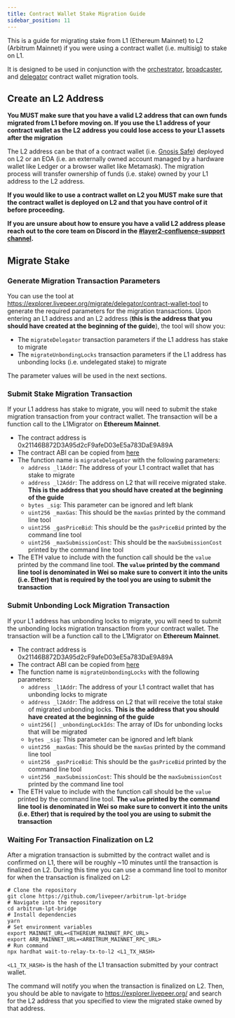 ```yaml
---
title: Contract Wallet Stake Migration Guide
sidebar_position: 11
---
```


This is a guide for migrating stake from L1 (Ethereum Mainnet) to L2 (Arbitrum Mainnet) if you were using a contract wallet (i.e. multisig) to stake on L1.

It is designed to be used in conjunction with the [orchestrator](https://explorer.livepeer.org/migrate/orchestrator/contract-wallet-tool), [broadcaster](https://explorer.livepeer.org/migrate/broadcaster/contract-wallet-tool), and [delegator](https://explorer.livepeer.org/migrate/delegator/contract-wallet-tool) contract wallet migration tools.

## Create an L2 Address

**You MUST make sure that you have a valid L2 address that can own funds migrated from L1 before moving on. If you use the L1 address of your contract wallet as the L2 address you could lose access to your L1 assets after the migration**

The L2 address can be that of a contract wallet (i.e. [Gnosis Safe](https://gnosis-safe.io/)) deployed on L2 or an EOA (i.e. an externally owned account managed by a hardware wallet like Ledger or a browser wallet like Metamask). The migration process will transfer ownership of funds (i.e. stake) owned by your L1 address to the L2 address.

**If you would like to use a contract wallet on L2 you MUST make sure that the contract wallet is deployed on L2 and that you have control of it before proceeding.**

**If you are unsure about how to ensure you have a valid L2 address please reach out to the core team on Discord in the [#layer2-confluence-support channel](https://discord.gg/5eQ3YfK2a8).**

## Migrate Stake

### Generate Migration Transaction Parameters

You can use the tool at https://explorer.livepeer.org/migrate/delegator/contract-wallet-tool to generate the required parameters for the migration transactions. Upon entering an L1 address and an L2 address (**this is the address that you should have created at the beginning of the guide**), the tool will show you:

- The `migrateDelegator` transaction parameters if the L1 address has stake to migrate
- The `migrateUnbondingLocks` transaction parameters if the L1 address has unbonding locks (i.e. undelegated stake) to migrate

The parameter values will be used in the next sections.

### Submit Stake Migration Transaction

If your L1 address has stake to migrate, you will need to submit the stake migration transaction from your contract wallet. The transaction will be a function call to the L1Migrator on **Ethereum Mainnet**.

- The contract address is 0x21146B872D3A95d2cF9afeD03eE5a783DaE9A89A
- The contract ABI can be copied from [here](https://etherscan.io/address/0x21146B872D3A95d2cF9afeD03eE5a783DaE9A89A#code)
- The function name is `migrateDelegator` with the following parameters:
    - `address _l1Addr`: The address of your L1 contract wallet that has stake to migrate
    - `address _l2Addr`: The address on L2 that will receive migrated stake. **This is the address that you should have created at the beginning of the guide**
    - `bytes _sig`: This parameter can be ignored and left blank
    - `uint256 _maxGas`: This should be the `maxGas` printed by the command line tool
    - `uint256 _gasPriceBid`: This should be the `gasPriceBid` printed by the command line tool
    - `uint256 _maxSubmissionCost`: This should be the `maxSubmissionCost`  printed by the command line tool
- The ETH value to include with the function call should be the `value` printed by the command line tool. **The `value` printed by the command line tool is denominated in Wei so make sure to convert it into the units (i.e. Ether) that is required by the tool you are using to submit the transaction**

### Submit Unbonding Lock Migration Transaction

If your L1 address has unbonding locks to migrate, you will need to submit the unbonding locks migration transaction from your contract wallet. The transaction will be a function call to the L1Migrator on **Ethereum Mainnet**.

- The contract address is 0x21146B872D3A95d2cF9afeD03eE5a783DaE9A89A
- The contract ABI can be copied from [here](https://etherscan.io/address/0x21146B872D3A95d2cF9afeD03eE5a783DaE9A89A#code)
- The function name is `migrateUnbondingLocks` with the following parameters:
    - `address _l1Addr`: The address of your L1 contract wallet that has unbonding locks to migrate
    - `address _l2Addr`: The address on L2 that will receive the total stake of migrated unbonding locks. **This is the address that you should have created at the beginning of the guide**
    - `uint256[] _unbondingLockIds`: The array of IDs for unbonding locks that will be migrated
    - `bytes _sig`: This parameter can be ignored and left blank
    - `uint256 _maxGas`: This should be the `maxGas` printed by the command line tool
    - `uint256 _gasPriceBid`: This should be the `gasPriceBid` printed by the command line tool
    - `uint256 _maxSubmissionCost`: This should be the `maxSubmissionCost`  printed by the command line tool
- The ETH value to include with the function call should be the `value` printed by the command line tool. **The `value` printed by the command line tool is denominated in Wei so make sure to convert it into the units (i.e. Ether) that is required by the tool you are using to submit the transaction**

### Waiting For Transaction Finalization on L2

After a migration transaction is submitted by the contract wallet and is confirmed on L1, there will be roughly ~10 minutes until the transaction is finalized on L2. During this time you can use a command line tool to monitor for when the transaction is finalized on L2:

```
# Clone the repository
git clone https://github.com/livepeer/arbitrum-lpt-bridge
# Navigate into the repository
cd arbitrum-lpt-bridge
# Install dependencies
yarn
# Set environment variables
export MAINNET_URL=<ETHEREUM_MAINNET_RPC_URL>
export ARB_MAINNET_URL=<ARBITRUM_MAINNET_RPC_URL>
# Run command
npx hardhat wait-to-relay-tx-to-l2 <L1_TX_HASH>
```

`<L1_TX_HASH>` is the hash of the L1 transaction submitted by your contract wallet.

The command will notify you when the transaction is finalized on L2. Then, you should be able to navigate to https://explorer.livepeer.org/ and search for the L2 address that you specified to view the migrated stake owned by that address.